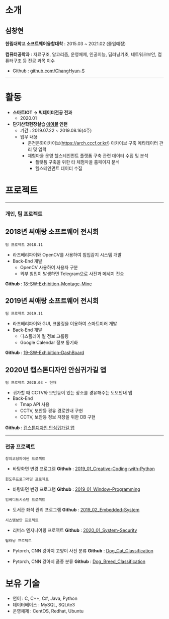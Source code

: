 # 소개
## 심창현
**한림대학교 소프트웨어융합대학** : 2015.03 ~ 2021.02 (졸업예정)

**컴퓨터공학과** : 자료구조, 알고리즘, 운영체제, 인공지능, 딥러닝기초, 네트워크보안, 컴퓨터구조 등 전공 과목 이수
* Github : [github.com/ChangHyun-S](github.com/ChangHyun-S)

****

# 활동
* **스마트IOT -> 빅데이터전공 전과**
  - 2020.01
* **단기산학현장실습 [에이블](http://the-able.kr) 인턴**
  - 기간 : 2019.07.22 ~ 2019.08.16(4주)
  - 업무 내용
    - 춘천문화아카이브(https://arch.cccf.or.kr/) 아카이브 구축 메타데이터 관리 및 입력
    - 체험마을 운영 헬스테인먼트 플랫폼 구축 관련 데이터 수집 및 분석
      - 플랫폼 구축을 위한 타 체험마을 홈페이지 분석
      - 헬스테인먼트 데이터 수집

# 프로젝트

***

### 개인, 팀 프로젝트

## 2018년 씨애랑 소프트웨어 전시회
`팀 프로젝트 2018.11`

- 라즈베리파이와 OpenCV를 사용하여 침입감지 시스템 개발
- Back-End 개발
  - OpenCV 사용하여 사용자 구분
  - 외부 침입이 발생하면 Telegram으로 사진과 메세지 전송

**Github** : [18-SW-Exhibition-Montage-Mine](https://github.com/ChangHyun-S/18-SW-Exhibition-Montage-Mine)

## 2019년 씨애랑 소프트웨어 전시회
`팀 프로젝트 2019.11`

- 라즈베리파이와 GUI, 크롤링을 이용하여 스마트미러 개발
- Back-End 개발
  - 디스플레이 될 정보 크롤링
  - Google Calendar 정보 동기화

**Github** : [19-SW-Exhibition-DashBoard](https://github.com/ChangHyun-S/19-SW-Exhibition-DashBoard)

## 2020년 캡스톤디자인 안심귀가길 앱
`팀 프로젝트 2020.03 ~ 현재`

- 귀가할 때 CCTV와 보안등이 있는 장소를 경유해주는 도보안내 앱
- Back-End
  - Tmap API 사용
  - CCTV, 보안등 경유 경로안내 구현
  - CCTV, 보안등 정보 저장을 위한 DB 구현

**Github** : [캡스톤디자인 안심귀가길 앱](https://github.com/HallymSSH/SSHAndroid)

***

### 전공 프로젝트

`창의코딩파이썬 프로젝트`

- 바탕화면 변경 프로그램
**Github** : [2019_01_Creative-Coding-with-Python](https://github.com/ChangHyun-S/2019_01_Creative-Coding-with-Python)

`윈도우프로그래밍 프로젝트`

- 바탕화면 변경 프로그램
**Github** : [2019_01_Window-Programming](https://github.com/ChangHyun-S/2019_01_-Window-Programming)

`임베디드시스템 프로젝트`

- 도서관 좌석 관리 프로그램
**Github** : [2019_02_Embedded-System](https://github.com/ChangHyun-S/2019_02_Embedded-System)

`시스템보안 프로젝트`

- 리버스 엔지니어링 프로젝트
**Github** : [2020_01_System-Security](https://github.com/ChangHyun-S/2020_01_System-Security)

`딥러닝 프로젝트`

- Pytorch, CNN 강아지 고양이 사진 분류
**Github** : [Dog_Cat_Classification](https://github.com/ChangHyun-S/Dog_Cat_Classification)

- Pytorch, CNN 강아지 품종 분류
**Github** : [Dog_Breed_Classification](https://github.com/ChangHyun-S/Dog_Breed_Classification)

# 보유 기술
  - 언어 : C, C++, C#, Java, Python
  - 데이터베이스 : MySQL, SQLite3
  - 운영체제 : CentOS, Redhat, Ubuntu
